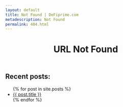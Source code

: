 ```yaml
---
layout: default
title: Not Found | DeFiprime.com
metadescription: Not Found
permalink: 404.html
---
```


<header>
<h1>URL Not Found
</h1>
</header>

## Recent posts:
<ul>
  {% for post in site.posts %}
    <li>
      <a href="{{ post.url }}">{{ post.title }}</a>
    </li>
  {% endfor %}
</ul>
